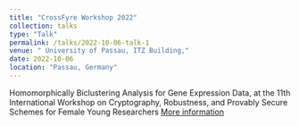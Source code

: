 ```yaml
---
title: "CrossFyre Workshop 2022"
collection: talks
type: "Talk"
permalink: /talks/2022-10-06-talk-1
venue: " University of Passau, ITZ Building,"
date: 2022-10-06 
location: "Passau, Germany"
---
```


Homomorphically Biclustering Analysis for Gene Expression Data, at the 11th International Workshop on Cryptography, Robustness, and Provably Secure Schemes for Female Young Researchers [More information]([TBD](https://crossfyre22.github.io/index.html))
